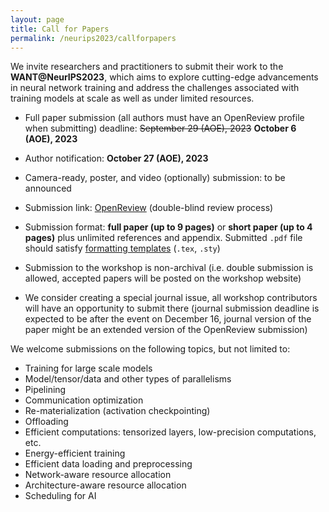 ```yaml
---
layout: page
title: Call for Papers
permalink: /neurips2023/callforpapers
---
```


We invite researchers and practitioners to submit their  work to the **WANT@NeurIPS2023**, which aims to explore cutting-edge advancements in neural network training and address the challenges associated with training models at scale as well as under limited resources.

<!-- - Abstract submission deadline: **September 22 (AOE), 2023** -->

- Full paper submission (all authors must have an OpenReview profile when submitting) deadline: ~~September 29 (AOE), 2023~~ **October 6 (AOE), 2023**

- Author notification: **October 27 (AOE), 2023**

- Camera-ready, poster, and video (optionally) submission: to be announced

- Submission link: [OpenReview](https://openreview.net/group?id=NeurIPS.cc/2023/Workshop/WANT) (double-blind review process)

<!-- - The site will start accepting submissions on August 9, 2023. -->

- Submission format: **full paper (up to 9 pages)** or **short paper (up to 4 pages)** plus unlimited references and appendix. Submitted `.pdf` file should satisfy [formatting templates](https://github.com/want-ai-hpc/want_neurips_2023_templates) (`.tex`, `.sty`)

- Submission to the workshop is non-archival (i.e. double submission is allowed, accepted papers will be posted on the workshop website) 

- We consider creating a special journal issue, all workshop contributors will have an opportunity to submit there (journal submission deadline is expected to be after the event on December 16, journal version of the paper might be an extended version of the OpenReview submission)


We welcome submissions on the following topics, but not limited to:

- Training for large scale models
- Model/tensor/data and other types of parallelisms
- Pipelining
- Communication optimization
- Re-materialization (activation checkpointing)
- Offloading 
- Efficient computations: tensorized layers, low-precision computations, etc.
- Energy-efficient training
- Efficient data loading and preprocessing
- Network-aware resource allocation
- Architecture-aware resource allocation
- Scheduling for AI